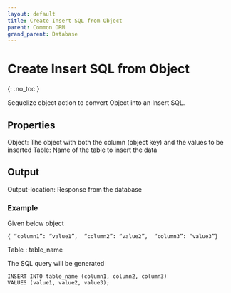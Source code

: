 ```yaml
---
layout: default
title: Create Insert SQL from Object
parent: Common ORM
grand_parent: Database
---
```


# Create Insert SQL from Object
{: .no_toc }

Sequelize object action to convert Object into an Insert SQL.

## Properties
Object: The object with both the column (object key) and the values to be inserted
Table: Name of the table to insert the data

## Output
Output-location: Response from the database

### Example
Given below object

```
{ “column1”: “value1”,  “column2”: “value2”,  “column3”: “value3”}
```

Table : table_name

The SQL query will be generated

```
INSERT INTO table_name (column1, column2, column3)
VALUES (value1, value2, value3);
```
